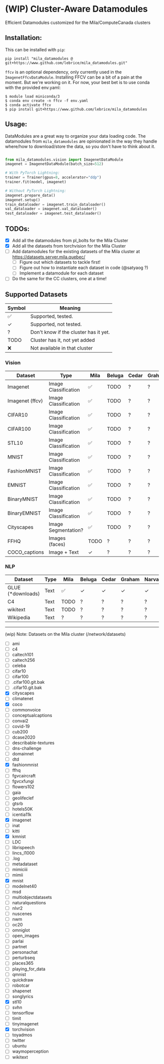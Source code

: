 # (WIP) Cluster-Aware Datamodules

Efficient Datamodules customized for the Mila/ComputeCanada clusters

## Installation:

This can be installed with `pip`:

```console
pip install "mila_datamodules @ git+https://www.github.com/lebrice/mila_datamodules.git"
```

`ffcv` is an optional dependency, only currently used in the `ImagenetFfcvDataModule`.
Installing FFCV can be a bit of a pain at the moment. But we're working on it.
For now, your best bet is to use conda with the provided env.yaml:

```console
$ module load miniconda/3
$ conda env create -n ffcv -f env.yaml
$ conda activate ffcv
$ pip install git+https://www.github.com/lebrice/mila_datamodules
```

## Usage:

DataModules are a great way to organize your data loading code.
The datamodules from `mila_datamodules` are opinionated in the way they handle where/how to
download/store the data, so you don't have to think about it.

```python

from mila_datamodules.vision import ImagenetDataModule
imagenet = ImagenetDataModule(batch_size=512)

# With PyTorch Lightning:
trainer = Trainer(gpus=8, accelerator="ddp")
trainer.fit(model, imagenet)

# Without PyTorch Lightning:
imagenet.prepare_data()
imagenet.setup()
train_dataloader = imagenet.train_dataloader()
val_dataloader = imagenet.val_dataloader()
test_dataloader = imagenet.test_dataloader()
```

## TODOs:

- [x] Add all the datamodules from pl_bolts for the Mila Cluster
- [x] Add all the datasets from torchvision for the Mila Cluster
- [ ] Add datamodules for the existing datasets of the Mila cluster at https://datasets.server.mila.quebec/
  - [ ] Figure out which datasets to tackle first!
  - [ ] Figure out how to instantiate each dataset in code (@satyaog ?)
  - [ ] Implement a datamodule for each dataset
- [ ] Do the same for the CC clusters, one at a time!

## Supported Datasets

| Symbol | Meaning                               |
| ------ | ------------------------------------- |
| ✅      | Supported, tested.                    |
| ✓      | Supported, not tested.                |
| ?      | Don't know if the cluster has it yet. |
| TODO   | Cluster has it, not yet added         |
| ❌      | Not available in that cluster         |

### Vision

| Dataset         | Type                 | Mila | Beluga | Cedar | Graham | Narval |
| --------------- | -------------------- | ---- | ------ | ----- | ------ | ------ |
| Imagenet        | Image Classification | ✅    | TODO   | ?     | ?      | ?      |
| Imagenet (ffcv) | Image Classification | ✅    | TODO   | ?     | ?      | ?      |
| CIFAR10         | Image Classification | ✅    | TODO   | ?     | ?      | ?      |
| CIFAR100        | Image Classification | ✅    | TODO   | ?     | ?      | ?      |
| STL10           | Image Classification | ✅    | TODO   | ?     | ?      | ?      |
| MNIST           | Image Classification | ✅    | TODO   | ?     | ?      | ?      |
| FashionMNIST    | Image Classification | ✅    | TODO   | ?     | ?      | ?      |
| EMNIST          | Image Classification | ✅    | TODO   | ?     | ?      | ?      |
| BinaryMNIST     | Image Classification | ✅    | TODO   | ?     | ?      | ?      |
| BinaryEMNIST    | Image Classification | ✅    | TODO   | ?     | ?      | ?      |
| Cityscapes      | Image Segmentation?  | ✅    | TODO   | ?     | ?      | ?      |
| FFHQ            | Images (faces)       | TODO | ?      | ?     | ?      | ?      |
| COCO_captions   | Image + Text         | ✓    | ?      | ?     | ?      | ?      |

### NLP

| Dataset            | Type | Mila | Beluga | Cedar | Graham | Narval |
| ------------------ | ---- | ---- | ------ | ----- | ------ | ------ |
| GLUE (\*downloads) | Text | ✅    | ✓      | ✓     | ✓      | ✓      |
| C4                 | Text | TODO | ?      | ?     | ?      | ?      |
| wikitext           | Text | TODO | ?      | ?     | ?      | ?      |
| Wikipedia          | Text | ?    | ?      | ?     | ?      | ?      |

______________________________________________________________________

(wip) Note: Datasets on the Mila cluster (/network/datasets)

- [ ] ami
- [ ] c4
- [ ] caltech101
- [ ] caltech256
- [ ] celeba
- [ ] cifar10
- [ ] cifar100
- [ ] .cifar100.git.bak
- [ ] .cifar10.git.bak
- [x] cityscapes
- [ ] climatenet
- [x] coco
- [ ] commonvoice
- [ ] conceptualcaptions
- [ ] convai2
- [ ] covid-19
- [ ] cub200
- [ ] dcase2020
- [ ] describable-textures
- [ ] dns-challenge
- [ ] domainnet
- [ ] dtd
- [x] fashionmnist
- [ ] ffhq
- [ ] fgvcaircraft
- [ ] fgvcxfungi
- [ ] flowers102
- [ ] gaia
- [ ] geolifeclef
- [ ] gtsrb
- [ ] hotels50K
- [ ] icentia11k
- [x] imagenet
- [ ] inat
- [ ] kitti
- [x] kmnist
- [ ] LDC
- [ ] librispeech
- [ ] lincs_l1000
- [ ] .log
- [ ] metadataset
- [ ] mimiciii
- [ ] mimii
- [x] mnist
- [ ] modelnet40
- [ ] msd
- [ ] multiobjectdatasets
- [ ] naturalquestions
- [ ] nlvr2
- [ ] nuscenes
- [ ] nwm
- [ ] oc20
- [ ] omniglot
- [ ] open_images
- [ ] parlai
- [ ] partnet
- [ ] personachat
- [ ] perturbseq
- [ ] places365
- [ ] playing_for_data
- [ ] qmnist
- [ ] quickdraw
- [ ] robotcar
- [ ] shapenet
- [ ] songlyrics
- [x] stl10
- [ ] svhn
- [ ] tensorflow
- [ ] timit
- [ ] tinyimagenet
- [x] torchvision
- [ ] toyadmos
- [ ] twitter
- [ ] ubuntu
- [ ] waymoperception
- [ ] wikitext
